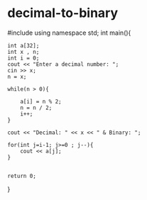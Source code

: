 # decimal-to-binary


#include <iostream>
using namespace std;
int main(){

    int a[32];
    int x , n;
    int i = 0;
    cout << "Enter a decimal number: ";
    cin >> x;
    n = x;

    while(n > 0){

        a[i] = n % 2;
        n = n / 2;
        i++;
    }

    cout << "Decimal: " << x << " & Binary: ";

    for(int j=i-1; j>=0 ; j--){
        cout << a[j];
    }


    return 0;
}
